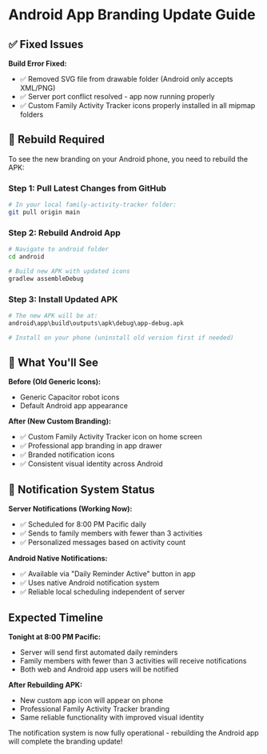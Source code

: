 # Android App Branding Update Guide

## ✅ Fixed Issues

**Build Error Fixed:**
- ✅ Removed SVG file from drawable folder (Android only accepts XML/PNG)
- ✅ Server port conflict resolved - app now running properly
- ✅ Custom Family Activity Tracker icons properly installed in all mipmap folders

## 🔄 Rebuild Required

To see the new branding on your Android phone, you need to rebuild the APK:

### Step 1: Pull Latest Changes from GitHub
```bash
# In your local family-activity-tracker folder:
git pull origin main
```

### Step 2: Rebuild Android App
```bash
# Navigate to android folder
cd android

# Build new APK with updated icons
gradlew assembleDebug
```

### Step 3: Install Updated APK
```bash
# The new APK will be at:
android\app\build\outputs\apk\debug\app-debug.apk

# Install on your phone (uninstall old version first if needed)
```

## 📱 What You'll See

**Before (Old Generic Icons):**
- Generic Capacitor robot icons
- Default Android app appearance

**After (New Custom Branding):**
- ✅ Custom Family Activity Tracker icon on home screen
- ✅ Professional app branding in app drawer
- ✅ Branded notification icons
- ✅ Consistent visual identity across Android

## 🔔 Notification System Status

**Server Notifications (Working Now):**
- ✅ Scheduled for 8:00 PM Pacific daily
- ✅ Sends to family members with fewer than 3 activities
- ✅ Personalized messages based on activity count

**Android Native Notifications:**
- ✅ Available via "Daily Reminder Active" button in app
- ✅ Uses native Android notification system
- ✅ Reliable local scheduling independent of server

## Expected Timeline

**Tonight at 8:00 PM Pacific:**
- Server will send first automated daily reminders
- Family members with fewer than 3 activities will receive notifications
- Both web and Android app users will be notified

**After Rebuilding APK:**
- New custom app icon will appear on phone
- Professional Family Activity Tracker branding
- Same reliable functionality with improved visual identity

The notification system is now fully operational - rebuilding the Android app will complete the branding update!